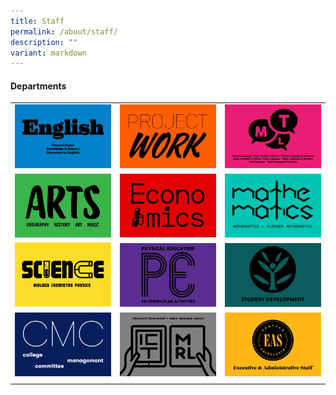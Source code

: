```yaml
---
title: Staff
permalink: /about/staff/
description: ""
variant: markdown
---
```

#### **Departments**

|  |  |  |
| -------- | -------- | -------- |
<a href="https://staging.d2ftoa31ukircm.amplifyapp.com/about/staff/english/"> <img style="width:100%" src="/images/english.jpg"> </a> | <a href="https://staging.d2ftoa31ukircm.amplifyapp.com/about/staff/pw/"> <img style="width:100%" src="/images/Staff/Project%20Work.jpg"> </a> | <a href="https://staging.d2ftoa31ukircm.amplifyapp.com/about/staff/mtl/"> <img style="width:100%" src="/images/Staff/MTL.jpg"> </a> |
| <a href="https://staging.d2ftoa31ukircm.amplifyapp.com/about/staff/arts/"> <img style="width:100%" src="/images/arts.jpg"> </a> | <a href="https://staging.d2ftoa31ukircm.amplifyapp.com/about/staff/econs/"> <img style="width:100%" src="/images/econs.jpg"> </a> | <a href="https://staging.d2ftoa31ukircm.amplifyapp.com/about/staff/maths/"> <img style="width:100%" src="/images/mathematics.jpg"> </a> |
| <a href="https://staging.d2ftoa31ukircm.amplifyapp.com/about/staff/science/"> <img style="width:100%" src="/images/Staff/Science.jpg"> </a> | <a href="https://staging.d2ftoa31ukircm.amplifyapp.com/about/staff/pe/"> <img style="width:100%" src="/images/Staff/Physical%20Education.jpg"> </a> | <a href="https://staging.d2ftoa31ukircm.amplifyapp.com/about/staff/sd/"> <img style="width:100%" src="/images/Student%20Development.jpg"> </a> |
| <a href="https://staging.d2ftoa31ukircm.amplifyapp.com/about/staff/cmc/"> <img style="width:100%" src="/images/CMC.jpg"> </a> | <a href="https://staging.d2ftoa31ukircm.amplifyapp.com/about/staff/ict/"> <img style="width:100%" src="/images/ICT%20MRL.jpg"> </a> | <a href="https://staging.d2ftoa31ukircm.amplifyapp.com/about/staff/eas/"> <img style="width:100%" src="/images/Staff/EAS.jpg"> </a> |
| | |


